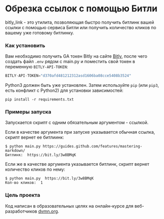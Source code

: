 # Обрезка ссылок с помощью Битли

bitly_link - это утилита, позволяющая быстро получить битлинк вашей ссылки с помощью сервиса Битли или получить количество кликов по вашему уже готовому битлинку.


### Как установить

Вам необходимо получить GA токен Bitly на сайте [Bitly](https://app.bitly.com/), после чего создать файл `.env` рядом с main.py и поместить свой токен в переменную `BITLY-API-TOKEN`:
```python
BITLY-API-TOKEN="d370afd481212312asd1606ba08cce5408b3524"
```

Python3 должен быть уже установлен. 
Затем используйте `pip` (или `pip3`, есть конфликт с Python2) для установки зависимостей:
```
pip install -r requirements.txt
```


### Примеры запуска

Запускается скрипт с одним обязательным аргументом - ссылкой.

Если в качестве аргумента при запуске указывается обычная ссылка, скрипт вернет ее битлиинк:
```
$ python main.py https://guides.github.com/features/mastering-markdown/
Битлинк:  https://bit.ly/3w8BMqK
```
Если же в качестве аргумента указывается битлинк, скрипт вернет количество кликов по нему:
```
$ python main.py  https://bit.ly/3w8BMqK
Кол-во кликов:  1
```



### Цель проекта

Код написан в образовательных целях на онлайн-курсе для веб-разработчиков [dvmn.org](https://dvmn.org/).